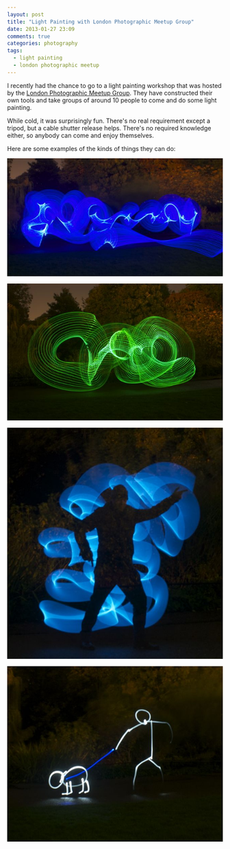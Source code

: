```yaml
---
layout: post
title: "Light Painting with London Photographic Meetup Group"
date: 2013-01-27 23:09
comments: true
categories: photography
tags:
  - light painting
  - london photographic meetup
---
```


I recently had the chance to go to a light painting workshop that was hosted by
the [London Photographic Meetup Group](http://www.meetup.com/londonphotos/).
They have constructed their own tools and take groups of around 10 people to
come and do some light painting.

While cold, it was surprisingly fun. There's no real requirement except a
tripod, but a cable shutter release helps. There's no required knowledge
either, so anybody can come and enjoy themselves.

Here are some examples of the kinds of things they can do:

![blue swirly light thing](/images/DSC07366.jpg)

![green swirly light thing](/images/DSC07367.jpg)

![blue swirly light thing with person](/images/DSC07371.jpg)

![man walking dog](/images/DSC07392.jpg)
